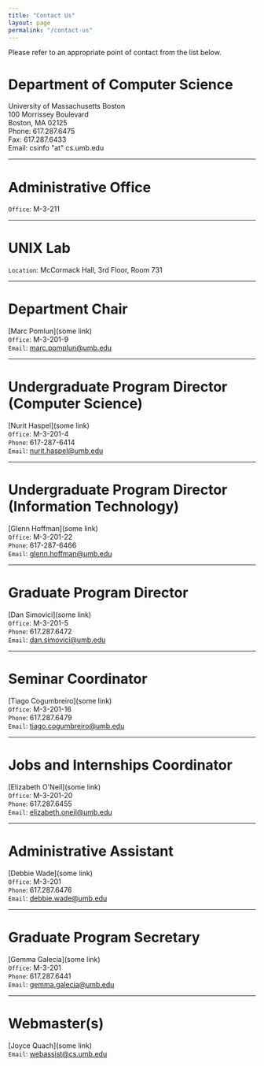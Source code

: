 ```yaml
---
title: "Contact Us"
layout: page
permalink: "/contact-us"
---
```


Please refer to an appropriate point of contact from the list below.

# Department of Computer Science

University of Massachusetts Boston <br />
100 Morrissey Boulevard <br />
Boston, MA 02125 <br />
Phone: 617.287.6475 <br />
Fax: 617.287.6433 <br />
Email: csinfo "at" cs.umb.edu

---

# Administrative Office

`Office`: M-3-211

---

# UNIX Lab

`Location`: McCormack Hall, 3rd Floor, Room 731

---

# Department Chair

[Marc Pomlun](some link) \
`Office`: M-3-201-9 \
`Email`: marc.pomplun@umb.edu

---

# Undergraduate Program Director (Computer Science)

[Nurit Haspel](some link) \
`Office`: M-3-201-4 \
`Phone`: 617-287-6414 \
`Email`: nurit.haspel@umb.edu

---

# Undergraduate Program Director (Information Technology)

[Glenn Hoffman](some link) \
`Office`: M-3-201-22 \
`Phone`: 617-287-6466 \
`Email`: glenn.hoffman@umb.edu

---

# Graduate Program Director

[Dan Simovici](some link) \
`Office`: M-3-201-5 \
`Phone`: 617.287.6472 \
`Email`: dan.simovici@umb.edu

---

# Seminar Coordinator

[Tiago Cogumbreiro](some link) \
`Office`: M-3-201-16 \
`Phone`: 617.287.6479 \
`Email`: tiago.cogumbreiro@umb.edu

---

# Jobs and Internships Coordinator

[Elizabeth O'Neil](some link) \
`Office`: M-3-201-20 \
`Phone`: 617.287.6455 \
`Email`: elizabeth.oneil@umb.edu

---

# Administrative Assistant

[Debbie Wade](some link) \
`Office`: M-3-201 \
`Phone`: 617.287.6476 \
`Email`: debbie.wade@umb.edu

---

# Graduate Program Secretary

[Gemma Galecia](some link) \
`Office`: M-3-201 \
`Phone`: 617.287.6441 \
`Email`: gemma.galecia@umb.edu

---

# Webmaster(s)

[Joyce Quach](some link) \
`Email`: webassist@cs.umb.edu
